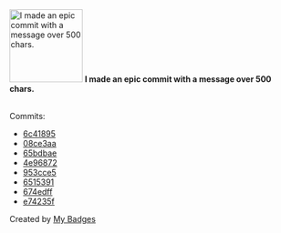 <img src="https://my-badges.github.io/my-badges/epic-commit.png" alt="I made an epic commit with a message over 500 chars." title="I made an epic commit with a message over 500 chars." width="128">
<strong>I made an epic commit with a message over 500 chars.</strong>
<br><br>

Commits:

- <a href="https://github.com/andrewjswan/esphome-components/commit/6c4189546147cde3631b87fb5cfc02a2ef05fa29">6c41895</a>
- <a href="https://github.com/andrewjswan/EspHoMaTriXv2/commit/08ce3aaae601ddbc41037fb84dde9f1551aff5ef">08ce3aa</a>
- <a href="https://github.com/andrewjswan/EspHoMaTriXv2/commit/65bdbae487114b027c41bda1c0d82e4bd41af3b4">65bdbae</a>
- <a href="https://github.com/andrewjswan/GyverLamp-Firmware/commit/4e968725b50ef45e9d13a24ba94f87ecbfee8e7c">4e96872</a>
- <a href="https://github.com/andrewjswan/GyverLamp-Firmware/commit/953cce50bfee7415a8419bdd19f6fa882165491f">953cce5</a>
- <a href="https://github.com/andrewjswan/GyverLamp-Firmware/commit/65153913ac5ea17b8c5fe5977d553264f63b9ea7">6515391</a>
- <a href="https://github.com/andrewjswan/GyverLamp-Firmware/commit/674edffe079f70834dc0295b1685ccfb4ccd565a">674edff</a>
- <a href="https://github.com/andrewjswan/mediaportal-fanart-handler/commit/e74235fbd479c3654508364a278e60bc15e6d723">e74235f</a>


Created by <a href="https://github.com/my-badges/my-badges">My Badges</a>